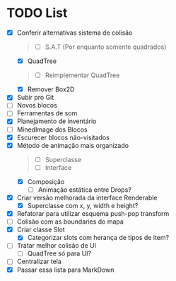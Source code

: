 # TODO List
- [X] Conferir alternativas sistema de colisão 
    > - [ ] S.A.T (Por enquanto somente quadrados)
    - [X] QuadTree
    > - [ ] Reimplementar QuadTree
    - [X] Remover Box2D

- [X] Subir pro Git
- [ ] Novos blocos
- [ ] Ferramentas de som
- [X] Planejamento de inventário
- [ ] MinedImage dos Blocos
- [X] Escurecer blocos não-visitados
- [X] Método de animação mais organizado
    > - [ ] Superclasse
    > - [ ] Interface
    - [X] Composição
        - [ ] Animação estática entre Drops?
- [X] Criar versão melhorada da interface Renderable
    - [X] Superclasse com x, y, width e height?
- [X] Refatorar para utilizar esquema push-pop transform
- [ ] Colisão com as boundaries do mapa
- [X] Criar classe Slot
    - [X] Categorizar slots com herança de tipos de item?
- [ ] Tratar melhor colisão de UI
    - [ ] QuadTree só para UI?
- [ ] Centralizar tela
- [X] Passar essa lista para MarkDown
